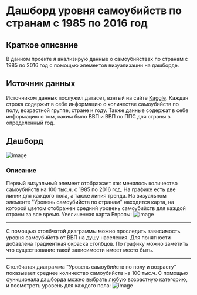 # Дашборд уровня самоубийств по странам с 1985 по 2016 год
## Краткое описание 
В данном проекте я анализирую данные о самоубийствах по странам с 1985 по 2016 год с помощью элементов визуализации на дашборде.
## Источник данных 
Источником данных послужил датасет, взятый на сайте [Kaggle](https://www.kaggle.com/datasets/russellyates88/suicide-rates-overview-1985-to-2016).
Каждая строка содержит в себе информацию о количестве самоубийств по полу, возрастной группе, стране и году. Также данные содержат в себе информацию о том, каким было ВВП и ВВП по ППС для страны в определенный год.
## Дашборд 
![image](https://github.com/ShvetsovM/power-bi-dashboard-suicide-rate/assets/144363470/ae5f1003-062d-48d3-8b4d-5a676ce37979)


### Описание
Первый визуальный элемент отображает как менялось количество самоубийств на 100 тыс.ч. с 1985 по 2016 год. На графике есть две линии для каждого пола, а также линия тренда.
На визуальном элементе "Уровень самоубийств по странам" находится карта, на которой цветом отображен средний уровень самоубийств для каждой страны за все время.
Увеличенная карта Европы: 
![image](https://github.com/ShvetsovM/power-bi-dashboard-suicide-rate/assets/144363470/79efb32a-c3d3-4090-8d97-5fbcaa280e24)

***

С помощью столбчатой диаграммы можно проследить зависимость уровня самоубийств от ВВП на душу населения. Для понятности добавлена градиентная окраска столбцов. 
По графику можно заметить что существование такой зависимости имеет место быть.

***

Столбчатая диаграмма "Уровень самоубийств по полу и возрасту" показывает среднее количество самоубийств на 100 тыс.ч. 
С помощью функционала дашборда можно выбрать любую возрастную категорию, и посмотреть уровень для каждого пола:
![image](https://github.com/ShvetsovM/power-bi-dashboard-suicide-rate/assets/144363470/5a180556-ec95-4ad1-a724-f7ebaee8fb8e)






